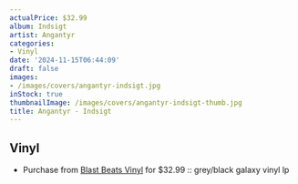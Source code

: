 ```yaml
---
actualPrice: $32.99
album: Indsigt
artist: Angantyr
categories:
- Vinyl
date: '2024-11-15T06:44:09'
draft: false
images:
- /images/covers/angantyr-indsigt.jpg
inStock: true
thumbnailImage: /images/covers/angantyr-indsigt-thumb.jpg
title: Angantyr - Indsigt
---
```


## Vinyl
* Purchase from [Blast Beats Vinyl](https://blastbeatsvinyl.com/products/angantyr-indsigt-grey-black-galaxy-vinyl-lp) for $32.99 :: grey/black galaxy vinyl lp
